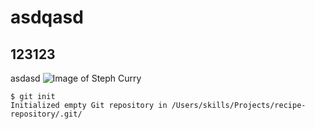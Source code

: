 # asdqasd
## 123123
asdasd
![Image of Steph Curry](https://www.mercurynews.com/wp-content/uploads/2022/11/BNG-L-WARRIORS-1108-56.jpg?w=476)
```
$ git init
Initialized empty Git repository in /Users/skills/Projects/recipe-repository/.git/
```
